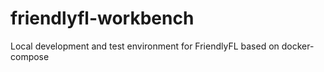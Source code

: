 # friendlyfl-workbench
Local development and test environment for FriendlyFL based on docker-compose
